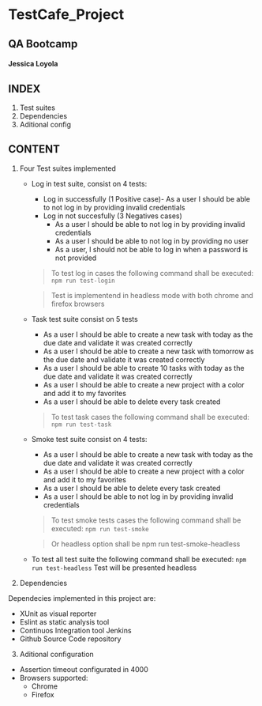 # TestCafe_Project 
## QA Bootcamp 
#### Jessica Loyola

## INDEX

1. Test suites
2. Dependencies
3. Aditional config

## CONTENT

1. Four Test suites implemented

    - Log in test suite, consist on 4 tests:
        - Log in successfully (1 Positive case)- As a user I should be able to not log in by providing invalid credentials
        - Log in not succesfully (3 Negatives cases)
            - As a user I should be able to not log in by providing invalid credentials 
            - As a user I should be able to not log in by providing no user
            - As a user, I should not be able to log in when a password is not provided 
        
        > To test log in cases the following command shall be executed: `npm run test-login`

        > Test is implementend in headless mode with both chrome and firefox browsers

    - Task test suite consist on 5 tests
        - As a user I should be able to create a new task with today as the due date and validate it was created correctly
        - As a user I should be able to create a new task with tomorrow as the due date and validate it was created correctly
        - As a user I should be able to create 10 tasks with today as the due date and validate it was created correctly
        - As a user I should be able to create a new project with a color and add it to my favorites
        - As a user I should be able to delete every task created
        
        >To test task cases the following command shall be executed: `npm run test-task` 

    - Smoke test suite consist on 4 tests:
        - As a user I should be able to create a new task with today as the due date and validate it was created correctly
        - As a user I should be able to create a new project with a color and add it to my favorites
        - As a user I should be able to delete every task created
        - As a user I should be able to not log in by providing invalid credentials

        > To test smoke tests cases the following command shall be executed: `npm run test-smoke`

        > Or headless option shall be npm run test-smoke-headless

    - To test all test suite the following command shall be executed: `npm run test-headless`
    Test will be presented headless

2. Dependencies

Dependecies implemented in this project are:
- XUnit as visual reporter
- Eslint as static analysis tool 
- Continuos Integration tool Jenkins
- Github Source Code repository


3. Aditional configuration

- Assertion timeout configurated in 4000
- Browsers supported:
    - Chrome
    - Firefox







